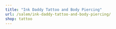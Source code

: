```yaml
---
title: "Ink Daddy Tattoo and Body Piercing"
url: /salem/ink-daddy-tattoo-and-body-piercing/
shop: tattoo
---
```

